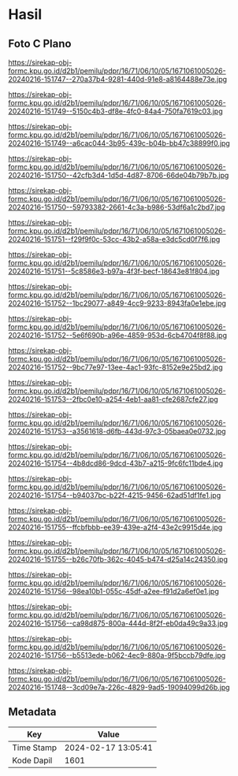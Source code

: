 # Hasil

## Foto C Plano

https://sirekap-obj-formc.kpu.go.id/d2b1/pemilu/pdpr/16/71/06/10/05/1671061005026-20240216-151747--270a37b4-9281-440d-91e8-a8164488e73e.jpg

https://sirekap-obj-formc.kpu.go.id/d2b1/pemilu/pdpr/16/71/06/10/05/1671061005026-20240216-151749--5150c4b3-df8e-4fc0-84a4-750fa7619c03.jpg

https://sirekap-obj-formc.kpu.go.id/d2b1/pemilu/pdpr/16/71/06/10/05/1671061005026-20240216-151749--a6cac044-3b95-439c-b04b-bb47c38899f0.jpg

https://sirekap-obj-formc.kpu.go.id/d2b1/pemilu/pdpr/16/71/06/10/05/1671061005026-20240216-151750--42cfb3d4-1d5d-4d87-8706-66de04b79b7b.jpg

https://sirekap-obj-formc.kpu.go.id/d2b1/pemilu/pdpr/16/71/06/10/05/1671061005026-20240216-151750--59793382-2661-4c3a-b986-53df6a1c2bd7.jpg

https://sirekap-obj-formc.kpu.go.id/d2b1/pemilu/pdpr/16/71/06/10/05/1671061005026-20240216-151751--f29f9f0c-53cc-43b2-a58a-e3dc5cd0f7f6.jpg

https://sirekap-obj-formc.kpu.go.id/d2b1/pemilu/pdpr/16/71/06/10/05/1671061005026-20240216-151751--5c8586e3-b97a-4f3f-becf-18643e81f804.jpg

https://sirekap-obj-formc.kpu.go.id/d2b1/pemilu/pdpr/16/71/06/10/05/1671061005026-20240216-151752--1bc29077-a849-4cc9-9233-8943fa0e1ebe.jpg

https://sirekap-obj-formc.kpu.go.id/d2b1/pemilu/pdpr/16/71/06/10/05/1671061005026-20240216-151752--5e6f690b-a96e-4859-953d-6cb4704f8f88.jpg

https://sirekap-obj-formc.kpu.go.id/d2b1/pemilu/pdpr/16/71/06/10/05/1671061005026-20240216-151752--9bc77e97-13ee-4ac1-93fc-8152e9e25bd2.jpg

https://sirekap-obj-formc.kpu.go.id/d2b1/pemilu/pdpr/16/71/06/10/05/1671061005026-20240216-151753--2fbc0e10-a254-4eb1-aa81-cfe2687cfe27.jpg

https://sirekap-obj-formc.kpu.go.id/d2b1/pemilu/pdpr/16/71/06/10/05/1671061005026-20240216-151753--a3561618-d6fb-443d-97c3-05baea0e0732.jpg

https://sirekap-obj-formc.kpu.go.id/d2b1/pemilu/pdpr/16/71/06/10/05/1671061005026-20240216-151754--4b8dcd86-9dcd-43b7-a215-9fc6fc11bde4.jpg

https://sirekap-obj-formc.kpu.go.id/d2b1/pemilu/pdpr/16/71/06/10/05/1671061005026-20240216-151754--b94037bc-b22f-4215-9456-62ad51df1fe1.jpg

https://sirekap-obj-formc.kpu.go.id/d2b1/pemilu/pdpr/16/71/06/10/05/1671061005026-20240216-151755--ffcbfbbb-ee39-439e-a2f4-43e2c9915d4e.jpg

https://sirekap-obj-formc.kpu.go.id/d2b1/pemilu/pdpr/16/71/06/10/05/1671061005026-20240216-151755--b26c70fb-362c-4045-b474-d25a14c24350.jpg

https://sirekap-obj-formc.kpu.go.id/d2b1/pemilu/pdpr/16/71/06/10/05/1671061005026-20240216-151756--98ea10b1-055c-45df-a2ee-f91d2a6ef0e1.jpg

https://sirekap-obj-formc.kpu.go.id/d2b1/pemilu/pdpr/16/71/06/10/05/1671061005026-20240216-151756--ca98d875-800a-444d-8f2f-eb0da49c9a33.jpg

https://sirekap-obj-formc.kpu.go.id/d2b1/pemilu/pdpr/16/71/06/10/05/1671061005026-20240216-151756--b5513ede-b062-4ec9-880a-9f5bccb79dfe.jpg

https://sirekap-obj-formc.kpu.go.id/d2b1/pemilu/pdpr/16/71/06/10/05/1671061005026-20240216-151748--3cd09e7a-226c-4829-9ad5-19094099d26b.jpg


## Metadata

| Key        | Value               |
| ---------- | ------------------- |
| Time Stamp | 2024-02-17 13:05:41 |
| Kode Dapil | 1601                |



